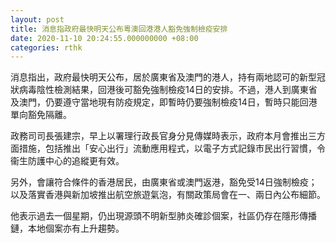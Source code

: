 ```yaml
---
layout: post
title: 消息指政府最快明天公布粵澳回港港人豁免強制檢疫安排
date: 2020-11-10 20:24:55.000000000 +08:00
categories: rthk
---
```


消息指出，政府最快明天公布，居於廣東省及澳門的港人，持有兩地認可的新型冠狀病毒陰性檢測結果，回港後可豁免強制檢疫14日的安排。不過，港人到廣東省及澳門，仍要遵守當地現有防疫規定，即暫時仍要強制檢疫14日，暫時只能回港單向豁免隔離。

政務司司長張建宗，早上以署理行政長官身分見傳媒時表示，政府本月會推出三方面措施，包括推出「安心出行」流動應用程式，以電子方式記錄市民出行習慣，令衞生防護中心的追縱更有效。

另外，會讓符合條件的香港居民，由廣東省或澳門返港，豁免受14日強制檢疫；以及落實香港與新加坡推出航空旅遊氣泡，有關政策局會在一、兩日內公布細節。

他表示過去一個星期，仍出現源頭不明新型肺炎確診個案，社區仍存在隱形傳播鏈，本地個案亦有上升趨勢。
